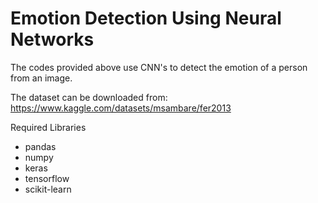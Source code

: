 # Emotion Detection Using Neural Networks
The codes provided above use CNN's to detect the emotion of a person from an image.

The dataset can be downloaded from: https://www.kaggle.com/datasets/msambare/fer2013

Required Libraries
- pandas
- numpy
- keras
- tensorflow
- scikit-learn
